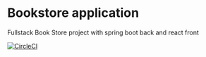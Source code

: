 # Bookstore application
Fullstack Book Store project with spring boot back and react front

[![CircleCI](https://dl.circleci.com/status-badge/img/gh/mirmak4/bookstore/tree/master.svg?style=svg)](https://dl.circleci.com/status-badge/redirect/gh/mirmak4/bookstore/tree/master)
